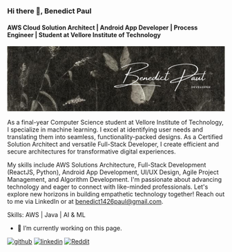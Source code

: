 ### Hi there 👋, Benedict Paul
#### AWS Cloud Solution Architect | Android App Developer | Process Engineer | Student at Vellore Institute of Technology
![AWS Cloud Solution Architect | Android App Developer | Process Engineer | Student at Vellore Institute of Technology](https://github.com/benduBytes/benduBytes/blob/main/bannerDev.jpg)

As a final-year Computer Science student at Vellore Institute of Technology, I specialize in machine learning. I excel at identifying user needs and translating them into seamless, functionality-packed designs. As a Certified Solution Architect and versatile Full-Stack Developer, I create efficient and secure architectures for transformative digital experiences.

My skills include AWS Solutions Architecture, Full-Stack Development (ReactJS, Python), Android App Development, UI/UX Design, Agile Project Management, and Algorithm Development. I'm passionate about advancing technology and eager to connect with like-minded professionals. Let's explore new horizons in building empathetic technology together! Reach out to me via LinkedIn or at benedict1426paul@gmail.com.

Skills: AWS | Java | AI & ML

- 🔭 I’m currently working on this page. 


[<img src='https://cdn.jsdelivr.net/npm/simple-icons@3.0.1/icons/github.svg' alt='github' height='40'>](https://github.com/https://github.com/benduBytes)  [<img src='https://cdn.jsdelivr.net/npm/simple-icons@3.0.1/icons/linkedin.svg' alt='linkedin' height='40'>](https://www.linkedin.com/in/https://www.linkedin.com/in/benedict-paul//)  [<img src='https://cdn.jsdelivr.net/npm/simple-icons@3.0.1/icons/reddit.svg' alt='Reddit' height='40'>](https://www.reddit.com/user/https://www.reddit.com/user/bentu17/)  

